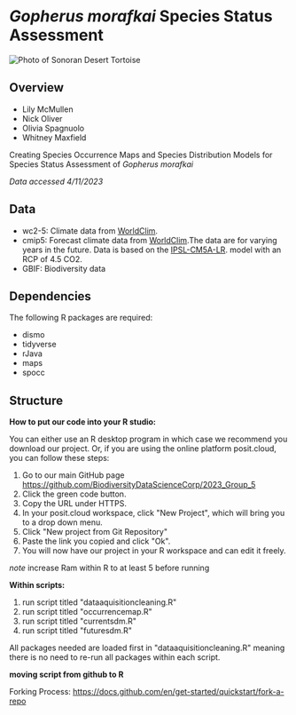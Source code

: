 # *Gopherus morafkai* Species Status Assessment

![Photo of Sonoran Desert Tortoise ](https://www.arizonahighways.com/sites/default/files/2022-06/0722_Nature_tortoise.jpg) 

## Overview

-   Lily McMullen
-   Nick Oliver
-   Olivia Spagnuolo
-   Whitney Maxfield

Creating Species Occurrence Maps and Species Distribution Models for Species Status Assessment of *Gopherus morafkai*

*Data accessed 4/11/2023*

## Data 

- wc2-5: Climate data from [WorldClim](https://www.worldclim.org/).
- cmip5: Forecast climate data from [WorldClim](https://www.worldclim.org/).The data are for varying years in the future. Data is based on the  [IPSL-CM5A-LR](https://cmc.ipsl.fr/international-projects/cmip5/). model with an RCP of 4.5 CO2. 
- GBIF: Biodiversity data 


## Dependencies

The following R packages are required: 
- dismo 
- tidyverse 
- rJava 
- maps 
- spocc

## Structure

**How to put our code into your R studio:**

You can either use an R desktop program in which case we recommend you download our project. 
Or, if you are using the online platform posit.cloud, you can follow these steps: 
1. Go to our main GitHub page https://github.com/BiodiversityDataScienceCorp/2023_Group_5
2. Click the green code button. 
3. Copy the URL under HTTPS. 
4. In your posit.cloud workspace, click "New Project", which will bring you to a drop down menu. 
5. Click "New project from Git Repository"
6. Paste the link you copied and click "Ok". 
7. You will now have our project in your R workspace and can edit it freely. 


*note* increase Ram within R to at least 5 before running

**Within scripts:** 
1. run script titled "dataaquisitioncleaning.R" 
2. run script titled "occurrencemap.R" 
3. run script titled "currentsdm.R" 
4. run script titled "futuresdm.R"

All packages needed are loaded first in "dataaquisitioncleaning.R" meaning there is no need to re-run all packages within each script.

**moving script from github to R**

Forking Process: <https://docs.github.com/en/get-started/quickstart/fork-a-repo>
